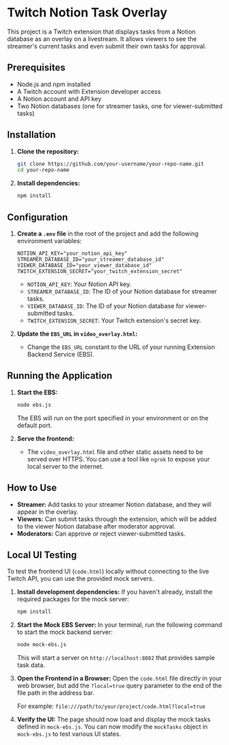 # Twitch Notion Task Overlay

This project is a Twitch extension that displays tasks from a Notion database as an overlay on a livestream. It allows viewers to see the streamer's current tasks and even submit their own tasks for approval.

## Prerequisites

- Node.js and npm installed
- A Twitch account with Extension developer access
- A Notion account and API key
- Two Notion databases (one for streamer tasks, one for viewer-submitted tasks)

## Installation

1. **Clone the repository:**
   ```bash
   git clone https://github.com/your-username/your-repo-name.git
   cd your-repo-name
   ```

2. **Install dependencies:**
   ```bash
   npm install
   ```

## Configuration

1. **Create a `.env` file** in the root of the project and add the following environment variables:

   ```
   NOTION_API_KEY="your_notion_api_key"
   STREAMER_DATABASE_ID="your_streamer_database_id"
   VIEWER_DATABASE_ID="your_viewer_database_id"
   TWITCH_EXTENSION_SECRET="your_twitch_extension_secret"
   ```

   - `NOTION_API_KEY`: Your Notion API key.
   - `STREAMER_DATABASE_ID`: The ID of your Notion database for streamer tasks.
   - `VIEWER_DATABASE_ID`: The ID of your Notion database for viewer-submitted tasks.
   - `TWITCH_EXTENSION_SECRET`: Your Twitch extension's secret key.

2. **Update the `EBS_URL` in `video_overlay.html`:**
   - Change the `EBS_URL` constant to the URL of your running Extension Backend Service (EBS).

## Running the Application

1. **Start the EBS:**
   ```bash
   node ebs.js
   ```
   The EBS will run on the port specified in your environment or on the default port.

2. **Serve the frontend:**
   - The `video_overlay.html` file and other static assets need to be served over HTTPS. You can use a tool like `ngrok` to expose your local server to the internet.

## How to Use

- **Streamer:** Add tasks to your streamer Notion database, and they will appear in the overlay.
- **Viewers:** Can submit tasks through the extension, which will be added to the viewer Notion database after moderator approval.
- **Moderators:** Can approve or reject viewer-submitted tasks.

## Local UI Testing

To test the frontend UI (`code.html`) locally without connecting to the live Twitch API, you can use the provided mock servers.

1.  **Install development dependencies:**
    If you haven't already, install the required packages for the mock server:
    ```bash
    npm install
    ```

2.  **Start the Mock EBS Server:**
    In your terminal, run the following command to start the mock backend server:
    ```bash
    node mock-ebs.js
    ```
    This will start a server on `http://localhost:8082` that provides sample task data.

3.  **Open the Frontend in a Browser:**
    Open the `code.html` file directly in your web browser, but add the `?local=true` query parameter to the end of the file path in the address bar.

    For example:
    `file:///path/to/your/project/code.html?local=true`

4.  **Verify the UI:**
    The page should now load and display the mock tasks defined in `mock-ebs.js`. You can now modify the `mockTasks` object in `mock-ebs.js` to test various UI states.
